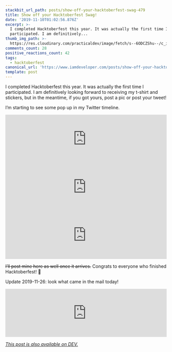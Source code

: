 ```yaml
---
stackbit_url_path: posts/show-off-your-hacktoberfest-swag-479
title: Show off your Hacktoberfest Swag!
date: '2019-11-10T01:02:56.876Z'
excerpt: >-
  I completed Hacktoberfest this year. It was actually the first time I
  participated. I am definitively...
thumb_img_path: >-
  https://res.cloudinary.com/practicaldev/image/fetch/s--6ODCZShu--/c_imagga_scale,f_auto,fl_progressive,h_420,q_auto,w_1000/https://thepracticaldev.s3.amazonaws.com/i/rsjo0qju1w6sqt1h4ig3.jpeg
comments_count: 28
positive_reactions_count: 42
tags:
  - hacktoberfest
canonical_url: 'https://www.iamdeveloper.com/posts/show-off-your-hacktoberfest-swag-479/'
template: post
---
```

I completed Hacktoberfest this year. It was actually the first time I participated. I am definitively looking forward to receiving my t-shirt and stickers, but in the meantime, if you got yours, post a pic or post your tweet!

I’m starting to see some pop up in my Twitter timeline.


<iframe class="liquidTag" src="https://dev.to/embed/twitter?args=1192948969610960896" style="border: 0; width: 100%;"></iframe>



<iframe class="liquidTag" src="https://dev.to/embed/twitter?args=1193224304131035136" style="border: 0; width: 100%;"></iframe>



<iframe class="liquidTag" src="https://dev.to/embed/twitter?args=1193274822870089730" style="border: 0; width: 100%;"></iframe>


~~I’ll post mine here as well once it arrives.~~ Congrats to everyone who finished Hacktoberfest! 👏

Update 2019-11-26: look what came in the mail today!


<iframe class="liquidTag" src="https://dev.to/embed/instagram?args=B5WKOqIJZCX" style="border: 0; width: 100%;"></iframe>


*[This post is also available on DEV.](https://dev.to/nickytonline/show-off-your-hacktoberfest-swag-479)*


<script>
const parent = document.getElementsByTagName('head')[0];
const script = document.createElement('script');
script.type = 'text/javascript';
script.src = 'https://cdnjs.cloudflare.com/ajax/libs/iframe-resizer/4.1.1/iframeResizer.min.js';
script.charset = 'utf-8';
script.onload = function() {
    window.iFrameResize({}, '.liquidTag');
};
parent.appendChild(script);
</script>    
